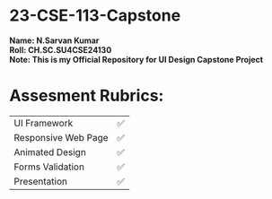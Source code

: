 # 23-CSE-113-Capstone
**Name: N.Sarvan Kumar**<br>
**Roll: CH.SC.SU4CSE24130**<br>
**Note: This is my Official Repository for UI Design Capstone Project**
<h1>Assesment Rubrics:</h1>
<table>
  <tr>
  <td>UI Framework</td>
  <td>✅</td>
  </tr>
  <tr>
  <td>Responsive Web Page</td>
  <td>✅</td>
  </tr>
  <tr>
  <td>Animated Design</td>
  <td>✅</td>
  </tr>
  <tr>
  <td>Forms Validation</td>
  <td>✅</td>
  </tr>
  <tr>
  <td>Presentation</td>
  <td>✅</td>
  </tr>
</table>
